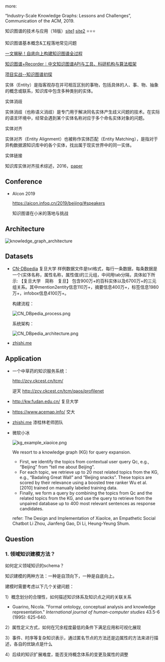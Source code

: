 more:

“Industry-Scale Knowledge Graphs: Lessons and Challenges”, Communication of the ACM, 2019.

知识图谱的技术与应用（18版）[site1](<https://zhuanlan.zhihu.com/p/38056557>) [site2](<https://mp.weixin.qq.com/s/cOgG-7fUpgWht4NBFY3ADA>) :star::star::star:

知识图谱基本概念&工程落地常见问题

[一文揭秘！自底向上构建知识图谱全过程](https://mp.weixin.qq.com/s/lBeV6XWzk5bqNGiIMok-zw)

[知识图谱+Recorder︱中文知识图谱API与工具、科研机构与算法框架](<https://blog.csdn.net/sinat_26917383/article/details/66473253>) 

[项目实战--知识图谱初探]([http://www.shuang0420.com/2017/09/05/%E9%A1%B9%E7%9B%AE%E5%AE%9E%E6%88%98-%E7%9F%A5%E8%AF%86%E5%9B%BE%E8%B0%B1%E5%88%9D%E6%8E%A2/](http://www.shuang0420.com/2017/09/05/项目实战-知识图谱初探/))



实体（Entity）是指客观存在并可相互区别的事物，包括具体的人、事、物、抽象的概念或联系，知识库中包含多种类别的实体。

实体消歧

实体消歧（也称语义消歧）是专门用于解决同名实体产生歧义问题的技术。在实际的语言环境中，经常会遇到某个实体名称对应于多个命名实体对象的问题。

实体对齐

实体对齐（Entity Alignment）也被称作实体匹配（Entity Matching），是指对于异构数据源知识库中的各个实体，找出属于现实世界中的同一实体。

实体链接



知识库实体对齐技术综述，2016，[paper](http://crad.ict.ac.cn/CN/abstract/abstract3093.shtml) 



## Conference

+ AIcon 2019

  <https://aicon.infoq.cn/2019/beijing/#speakers>

  知识图谱在小米的落地与挑战 



## Architecture

![knowledge_graph_architecture](https://github.com/bifeng/daily_book_notes/raw/master/resource/knowledge_graph_architecture.png)





## Datasets

+ [CN-DBpedia](http://kw.fudan.edu.cn/cndbpedia/search/#) 复旦大学
  样例数据文件是txt格式，每行一条数据，每条数据是一个(实体名称，属性名称，属性值)的三元组，中间用tab分隔，具体如下所示:
  【复旦大学 简称 复旦】
  包含900万+的百科实体以及6700万+的三元组关系。其中mention2entity信息110万+，摘要信息400万+，标签信息1980万+，infobox信息4100万+。

  构建流程：

  ![CN_DBpedia_process.png](https://github.com/bifeng/daily_book_notes/raw/master/resource/CN_DBpedia_process.png)

  系统架构：

  ![CN_DBpedia_architecture.png](https://github.com/bifeng/daily_book_notes/raw/master/resource/CN_DBpedia_architecture.png)



- [zhishi.me](http://zhishi.me/) 

  



## Application

+ 一个中草药的知识服务系统：

  http://zcy.ckcest.cn/tcm/

  逆天 <http://zcy.ckcest.cn/tcm/qaos/profilenet>

+ <http://kw.fudan.edu.cn/> 复旦大学

+ <https://www.acemap.info/> 交大

+ [zhishi.me](http://zhishi.me/) 漆桂林老师团队

+ 微软小冰

  ![kg_example_xiaoice.png](https://github.com/bifeng/daily_book_notes/raw/master/resource/kg_example_xiaoice.png)

  We resort to a knowledge graph (KG) for query expansion.

  + First, we identify the topics from contextual user query Qc, e.g., “Beijing” from “tell me about Beijing”.
  + For each topic, we retrieve up to 20 most related topics from the KG, e.g., “Badaling Great Wall” and “Beijing snacks”. These topics are scored by their relevance using a boosted tree ranker Wu et al. [2010] trained on manually labeled training data.
  + Finally, we form a query by combining the topics from Qc and the related topics from the KG, and use the query to retrieve from the unpaired database up to 400 most relevant sentences as response candidates.

  refer: The Design and Implementation of XiaoIce, an Empathetic Social Chatbot
  Li Zhou, Jianfeng Gao, Di Li, Heung-Yeung Shum.

  

## Question

### 1. 领域知识建模方法？

如何定义领域知识的schema？

知识建模的两种方法：一种是自顶向下，一种是自底向上。

建模时需要考虑以下几个关键问题：

1）概念划分的合理性，如何描述知识体系及知识点之间的关联关系

+ Guarino, Nicola. "Formal ontology, conceptual analysis and knowledge representation." *International journal of human-computer studies* 43.5-6 (1995): 625-640.

2）属性定义方式，如何在冗余程度最低的条件下满足应用和可视化展现

3）事件、时序等复杂知识表示，通过匿名节点的方法还是边属性的方法来进行描述，各自的优缺点是什么

4）后续的知识扩展难度，能否支持概念体系的变更及属性的调整









